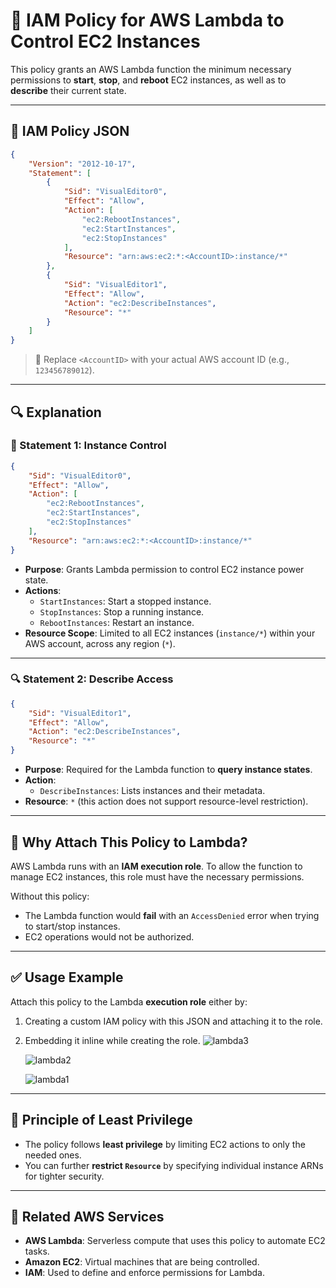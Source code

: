 # 🔐 IAM Policy for AWS Lambda to Control EC2 Instances

This policy grants an AWS Lambda function the minimum necessary permissions to **start**, **stop**, and **reboot** EC2 instances, as well as to **describe** their current state.

---

## 📜 IAM Policy JSON

```json
{
	"Version": "2012-10-17",
	"Statement": [
		{
			"Sid": "VisualEditor0",
			"Effect": "Allow",
			"Action": [
				"ec2:RebootInstances",
				"ec2:StartInstances",
				"ec2:StopInstances"
			],
			"Resource": "arn:aws:ec2:*:<AccountID>:instance/*"
		},
		{
			"Sid": "VisualEditor1",
			"Effect": "Allow",
			"Action": "ec2:DescribeInstances",
			"Resource": "*"
		}
	]
}
```

> 🔁 Replace `<AccountID>` with your actual AWS account ID (e.g., `123456789012`).

---

## 🔍 Explanation

### 🎯 Statement 1: Instance Control

```json
{
	"Sid": "VisualEditor0",
	"Effect": "Allow",
	"Action": [
		"ec2:RebootInstances",
		"ec2:StartInstances",
		"ec2:StopInstances"
	],
	"Resource": "arn:aws:ec2:*:<AccountID>:instance/*"
}
```

- **Purpose**: Grants Lambda permission to control EC2 instance power state.
- **Actions**:
  - `StartInstances`: Start a stopped instance.
  - `StopInstances`: Stop a running instance.
  - `RebootInstances`: Restart an instance.
- **Resource Scope**: Limited to all EC2 instances (`instance/*`) within your AWS account, across any region (`*`).

---

### 🔍 Statement 2: Describe Access

```json
{
	"Sid": "VisualEditor1",
	"Effect": "Allow",
	"Action": "ec2:DescribeInstances",
	"Resource": "*"
}
```

- **Purpose**: Required for the Lambda function to **query instance states**.
- **Action**:
  - `DescribeInstances`: Lists instances and their metadata.
- **Resource**: `*` (this action does not support resource-level restriction).

---

## 🧠 Why Attach This Policy to Lambda?

AWS Lambda runs with an **IAM execution role**. To allow the function to manage EC2 instances, this role must have the necessary permissions.

Without this policy:

- The Lambda function would **fail** with an `AccessDenied` error when trying to start/stop instances.
- EC2 operations would not be authorized.

---

## ✅ Usage Example

Attach this policy to the Lambda **execution role** either by:

1. Creating a custom IAM policy with this JSON and attaching it to the role.
2. Embedding it inline while creating the role.
   ![lambda3](https://github.com/Vishvanath-Patil/AWS-Cost-Optimization-Tasks/assets/130968991/2151130d-3b2f-45eb-a94c-92b75d22cf80)

   ![lambda2](https://github.com/Vishvanath-Patil/AWS-Cost-Optimization-Tasks/assets/130968991/402de95a-38bd-4ea7-9256-ca476fe5af1d)


   ![lambda1](https://github.com/Vishvanath-Patil/AWS-Cost-Optimization-Tasks/assets/130968991/853cbbc6-5eac-4d91-bb1a-3e489c79a1ec)


---

## 🔐 Principle of Least Privilege

- The policy follows **least privilege** by limiting EC2 actions to only the needed ones.
- You can further **restrict `Resource`** by specifying individual instance ARNs for tighter security.

---

## 📌 Related AWS Services

- **AWS Lambda**: Serverless compute that uses this policy to automate EC2 tasks.
- **Amazon EC2**: Virtual machines that are being controlled.
- **IAM**: Used to define and enforce permissions for Lambda.
